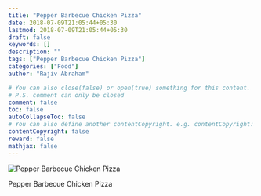 ```yaml
---
title: "Pepper Barbecue Chicken Pizza"
date: 2018-07-09T21:05:44+05:30
lastmod: 2018-07-09T21:05:44+05:30
draft: false
keywords: []
description: ""
tags: ["Pepper Barbecue Chicken Pizza"]
categories: ["Food"]
author: "Rajiv Abraham"

# You can also close(false) or open(true) something for this content.
# P.S. comment can only be closed
comment: false
toc: false
autoCollapseToc: false
# You can also define another contentCopyright. e.g. contentCopyright: "This is another copyright."
contentCopyright: false
reward: false
mathjax: false
---
```


![Pepper Barbecue Chicken Pizza](https://res.cloudinary.com/abraham/image/upload/v1531150383/IMG_20180709_141259.jpg "Pepper Barbecue Chicken Pizza")

Pepper Barbecue Chicken Pizza